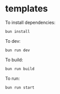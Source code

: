# templates

To install dependencies:

```bash
bun install
```

To dev:

```bash
bun run dev
```

To build:

```bash
bun run build
```

To run:

```bash
bun run start
```
